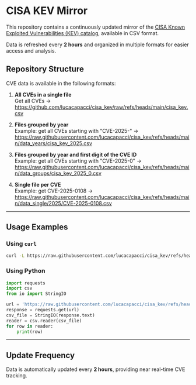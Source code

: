 # CISA KEV Mirror

This repository contains a continuously updated mirror of the [CISA Known Exploited Vulnerabilities (KEV) catalog](https://www.cisa.gov/known-exploited-vulnerabilities-catalog), available in CSV format.

Data is refreshed every **2 hours** and organized in multiple formats for easier access and analysis.

## Repository Structure

CVE data is available in the following formats:

1. **All CVEs in a single file**  
   Get all CVEs &rarr; https://github.com/lucacapacci/cisa_kev/raw/refs/heads/main/cisa_kev.csv

2. **Files grouped by year**  
   Example: get all CVEs starting with "CVE-2025-" &rarr; https://raw.githubusercontent.com/lucacapacci/cisa_kev/refs/heads/main/data_years/cisa_kev_2025.csv

3. **Files grouped by year and first digit of the CVE ID**  
   Example: get all CVEs starting with "CVE-2025-0" &rarr; https://raw.githubusercontent.com/lucacapacci/cisa_kev/refs/heads/main/data_groups/cisa_kev_2025_0.csv
   
4. **Single file per CVE**  
   Example: get CVE-2025-0108 &rarr;
   https://raw.githubusercontent.com/lucacapacci/cisa_kev/refs/heads/main/data_single/2025/CVE-2025-0108.csv

---

## Usage Examples

### Using `curl`

```bash
curl -L https://raw.githubusercontent.com/lucacapacci/cisa_kev/refs/heads/main/data_single/2025/CVE-2025-0108.csv
```

### Using Python

```python
import requests
import csv
from io import StringIO

url = 'https://raw.githubusercontent.com/lucacapacci/cisa_kev/refs/heads/main/data_single/2025/CVE-2025-0108.csv'
response = requests.get(url)
csv_file = StringIO(response.text)
reader = csv.reader(csv_file)
for row in reader:
    print(row)
```

---

## Update Frequency

Data is automatically updated every **2 hours**, providing near real-time CVE tracking.
